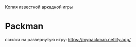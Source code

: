 Копия известной аркадной игры
# Packman


ссылка на развернутую игру: https://mypackman.netlify.app/
